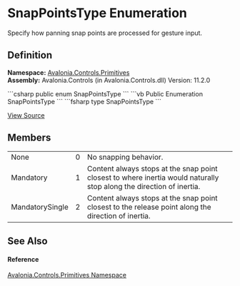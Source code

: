 # SnapPointsType Enumeration


Specify how panning snap points are processed for gesture input.



## Definition
**Namespace:** <a href="N_Avalonia_Controls_Primitives">Avalonia.Controls.Primitives</a>  
**Assembly:** Avalonia.Controls (in Avalonia.Controls.dll) Version: 11.2.0

<Tabs groupId="api-code-preview">
<TabItem value="csharp" label="C#">
```csharp
public enum SnapPointsType
```
</TabItem>
<TabItem value="vb" label="VB">
```vb
Public Enumeration SnapPointsType
```
</TabItem>
<TabItem value="fsharp" label="F#">
```fsharp
type SnapPointsType
```
</TabItem>
</Tabs>



<a href="https://github.com/AvaloniaUI/Avalonia/tree/master/src/Avalonia.Controls/Primitives/SnapPointsType.cs" title="View the source code">View Source</a>



## Members
<table>
<tr>
<td>None</td>
<td>0</td>
<td>No snapping behavior.</td>
</tr>
<tr>
<td>Mandatory</td>
<td>1</td>
<td>Content always stops at the snap point closest to where inertia would naturally stop along the direction of inertia.</td>
</tr>
<tr>
<td>MandatorySingle</td>
<td>2</td>
<td>Content always stops at the snap point closest to the release point along the direction of inertia.</td>
</tr>
</table>

## See Also


#### Reference
<a href="N_Avalonia_Controls_Primitives">Avalonia.Controls.Primitives Namespace</a>  

